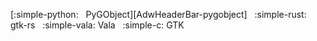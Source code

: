 [:simple-python: &nbsp; PyGObject][AdwHeaderBar-pygobject] &nbsp;
:simple-rust: gtk-rs &nbsp;
:simple-vala: Vala &nbsp;
:simple-c: GTK 

